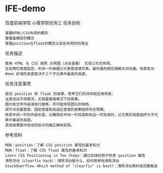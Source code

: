 # IFE-demo
百度前端学院 小薇学院任务三
任务目标

    掌握HTML/CSS布局的概念
    掌握盒模型的概念
    掌握position与float的概念以及在布局时的用法

任务描述

    使用 HTML 与 CSS 按照 示例图（点击查看） 实现三栏式布局。
    左右两栏宽度固定，中间一栏根据父元素宽度填充满，最外面的框应理解为浏览器。背景色为 #eee 区域的高度取决于三个子元素中最高的高度。

任务注意事项

    尝试 position 和 float 的效果，思考它们的异同和应用场景。
    注意测试不同情况，尤其是极端情况下的效果。
    图片和文字内容请自行替换，尽可能体现团队的特色。
    调节浏览器宽度，固定宽度和自适应宽度的效果始终符合预期。
    改变中间一栏的内容长度，以确保在中间一栏较高和右边一栏较高时，父元素的高度始终为子元素中最高的高度。
    其他效果图中给出的标识均被正确地实现。

参考资料

    MDN：position：了解 CSS position 属性的基本知识
    MDN：float：了解 CSS float 属性的基本知识
    Learn CSS Positioning in Ten Steps：通过具体的例子熟悉 position 属性
    清除浮动（clearfix hack）：清除浮动是什么，如何简单地清除浮动
    StackOverflow：Which method of ‘clearfix’ is best?：清除浮动黑科技完整解读
